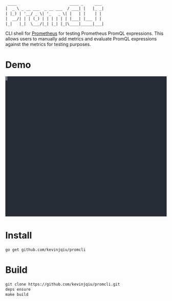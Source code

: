 ```
 ____                       ____ _     ___ 
|  _ \ _ __ ___  _ __ ___  / ___| |   |_ _|
| |_) | '__/ _ \| '_   _ \| |   | |    | | 
|  __/| | | (_) | | | | | | |___| |___ | | 
|_|   |_|  \___/|_| |_| |_|\____|_____|___|
```

CLI shell for [Prometheus](https://prometheus.io) for testing Prometheus PromQL expressions.
This allows users to manually add metrics and evaluate PromQL expressions against the metrics for testing purposes.

Demo
====

![Demo](demo/demo.svg)

Install
=======

    go get github.com/kevinjqiu/promcli

Build
=====

    git clone https://github.com/kevinjqiu/promcli.git
    deps ensure
    make build
